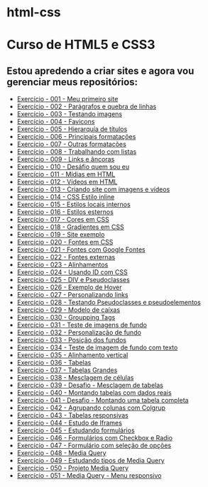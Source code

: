 # html-css
 <h1>Curso de HTML5 e CSS3</h1>

<h2>Estou apredendo a criar sites e agora vou gerenciar meus repositórios:</h2>

<ul>
    <li><a href="https://renansilsan.github.io/html-css/exercicios-modulo-001/exercicio-001-meu-primeiro-site/index.html">Exercício - 001 - Meu primeiro site</a></li>
    <li><a href="https://renansilsan.github.io/html-css/exercicios-modulo-001/exercicio-002-par%C3%A1grafos-e-quebra-de-linhas/index.html">Exercício - 002 - Parágrafos e quebra de linhas</a></li>
    <li><a href="https://renansilsan.github.io/html-css/exercicios-modulo-001/exercicio-003-testando-imagens/index.html">Exercício - 003 - Testando imagens</a></li>
    <li><a href="https://renansilsan.github.io/html-css/exercicios-modulo-001/exercicio-004-favicons/index.html">Exercício - 004 - Favicons</a></li>
    <li><a href="https://renansilsan.github.io/html-css/exercicios-modulo-001/exercicio-005-hierarquia-de-titulos/index.html">Exercício - 005 - Hierarquía de títulos</a></li>
    <li><a href="https://renansilsan.github.io/html-css/exercicios-modulo-001/exercicio-006-principais-formata%C3%A7%C3%B5es/index.html">Exercício - 006 - Principais formatações</a></li>
    <li><a href="https://renansilsan.github.io/html-css/exercicios-modulo-001/exercicio-007-outras-formata%C3%A7%C3%B5es/index.html">Exercício - 007 - Outras formatações</a></li>
    <li><a href="https://renansilsan.github.io/html-css/exercicios-modulo-001/exercicio-008-%20trabalhando-com-listas/index.html">Exercício - 008 - Trabalhando com listas</a></li>
    <li><a href="https://renansilsan.github.io/html-css/exercicios-modulo-001/exercicio-009-links-e-ancoras/index.html">Exercício - 009 - Links e âncoras</a></li>
    <li><a href="https://renansilsan.github.io/html-css/exercicios-modulo-001/exercicio-010-desafio-quem-sou-eu/index.html">Exercício - 010 - Desáfio quem sou eu</a></li>
    <li><a href="https://renansilsan.github.io/html-css/exercicios-modulo-001/exercicio-011-midias-em-html/index.html">Exercício - 011 - Mídias em HTML</a></li>
    <li><a href="https://renansilsan.github.io/html-css/exercicios-modulo-001/exercicio-012-videos-html/index.html">Exercício - 012 - Vídeos em HTML</a></li>
    <li><a href="https://renansilsan.github.io/html-css/exercicios-modulo-001/exercicio-013-desafio-criando-site-com-imagens-e-videos/1-pagina-principal/index.html">Exercício - 013 - Criando site com imagens e vídeos</a></li>
    <li><a href="https://renansilsan.github.io/html-css/exercicios-modulo-001/exercicio-014-css-estilos-inline/index.html">Exercício - 014 - CSS Estilo inline</a></li>
    <li><a href="https://renansilsan.github.io/html-css/exercicios-modulo-001/exercicio-015-estilos-locais-internos/index.html">Exercício - 015 - Estilos locais internos</a></li>
    <li><a href="https://renansilsan.github.io/html-css/exercicios-modulo-001/exercicio-016-estilos-externos/index.html">Exercício - 016 - Estilos esternos</a></li>
    <li><a href="https://renansilsan.github.io/html-css/exercicios-modulo-002/exercicio-017-cores-em-css/index.html">Exercício - 017 - Cores em CSS</a></li>
    <li><a href="https://renansilsan.github.io/html-css/exercicios-modulo-002/exercicio-018-gradientes-em-css/index.html">Exercício - 018 - Gradientes em CSS</a></li>
    <li><a href="https://renansilsan.github.io/html-css/exercicios-modulo-002/exercicio-019-site-exemplo/index.html">Exercício - 019 - Site exemplo</a></li>
    <li><a href="https://renansilsan.github.io/html-css/exercicios-modulo-002/exercicio-020-fontes-em-css/index.html">Exercício - 020 - Fontes em CSS</a></li>
    <li><a href="https://renansilsan.github.io/html-css/exercicios-modulo-002/exercicio-021-fontes-com-google-fonts/index.html">Exercício - 021 - Fontes com Google Fontes</a></li>
    <li><a href="https://renansilsan.github.io/html-css/exercicios-modulo-002/exercicio-022-fontes-externas/index.html">Exercício - 022 - Fontes externas</a></li>
    <li><a href="https://renansilsan.github.io/html-css/exercicios-modulo-002/exercicio-023-alinhamentos/index.html">Exercício - 023 - Alinhamentos</a></li>
    <li><a href="https://renansilsan.github.io/html-css/exercicios-modulo-002/exercicio-024-usando-id-com-css/index.html">Exercício - 024 - Usando ID com CSS</a></li>
    <li><a href="https://renansilsan.github.io/html-css/exercicios-modulo-002/exercicio-025-div-e-pseudo-classes/index.html">Exercício - 025 - DIV e Pseudoclasses</a></li>
    <li><a href="https://renansilsan.github.io/html-css/exercicios-modulo-002/exercicio-026-exemplo-de-hover/index.html">Exercício - 026 - Exemplo de Hover</a></li>
    <li><a href="https://renansilsan.github.io/html-css/exercicios-modulo-002/exercicio-027-personalisando-links/index.html">Exercício - 027 - Personalizando links</a></li>
    <li><a href="https://renansilsan.github.io/html-css/exercicios-modulo-002/exercicio-028-testando-pseudoclasses-e-psseudoelementos/index.html">Exercício - 028 - Testando Pseudoclasses e pseudoelementos</a></li>
    <li><a href="https://renansilsan.github.io/html-css/exercicios-modulo-002/exercicio-029-modelo-de-caixas/index.html#">Exercício - 029 - Modelo de caíxas</a></li> 
    <li><a href="https://renansilsan.github.io/html-css/exercicios-modulo-002/exercicio-030-groupping-tags/index.html">Exercício - 030 - Groupping Tags</a></li>
    <li><a href="https://renansilsan.github.io/html-css/exercicios-modulo-003/exercicio-031-teste-de-imagens-de-fundo/index.html">Exercício - 031 - Teste de imagens de fundo</a></li>
    <li><a href="https://renansilsan.github.io/html-css/exercicios-modulo-003/exerc%C3%ADcio-032-personaliza%C3%A7%C3%A3o-de-fundo/index.html">Exercício - 032 - Personalização de fundo</a></li>
    <li><a href="https://renansilsan.github.io/html-css/exercicios-modulo-003/exercicio-033-posi%C3%A7%C3%A3o-dos-fundos/index.html">Exercício - 033 - Posição dos fundos</a></li>
    <li><a href="https://renansilsan.github.io/html-css/exercicios-modulo-003/exercicio-034-teste-de-imagem-de-fundo-com-texto/index.html">Exercício - 034 - Teste de imagem de fundo com texto</a></li>
    <li><a href="https://renansilsan.github.io/html-css/exercicios-modulo-003/exercicio-035-alinhamento-vertical/index.html">Exercício - 035 - Alinhamento vertical</a></li>
    <li><a href="https://renansilsan.github.io/html-css/exercicios-modulo-003/exercicio-036-tabelas/index.html">Exercicio - 036 - Tabelas</a></li>
    <li><a href="https://renansilsan.github.io/html-css/exercicios-modulo-003/exercicio-037-tabelas-grandes/index.html">Exercício - 037 - Tabelas Grandes</a></li>
    <li><a href="https://renansilsan.github.io/html-css/exercicios-modulo-003/exercicio-038-mesclagem-de-c%C3%A9lulas/index.html">Exercício - 038 - Mesclagem de células</a></li>
    <li><a href="https://renansilsan.github.io/html-css/exercicios-modulo-003/exercicio-039-desafio-mesclagem-de-tabelas/index.html">Exercício - 039 - Desafio - Mesclagem de tabelas</a></li>
    <li><a href="https://renansilsan.github.io/html-css/exercicios-modulo-003/exercicio-040-montando-tabelas-com-dados-reais/index.html">Exercício - 040 - Montando tabelas com dados reais</a></li>
    <li><a href="https://renansilsan.github.io/html-css/exercicios-modulo-003/exercicio-041-desafio-montando-uma-tabela-completa/index.html">Exercício - 041 - Desafio - Montando uma tabela completa</a></li>
    <li><a href="https://renansilsan.github.io/html-css/exercicios-modulo-003/exercicio-042-agrupando-colunas-com-colgrup/index.html">Exercício - 042 - Agrupando colunas com Colgrup</a></li>
    <li><a href="https://renansilsan.github.io/html-css/exercicios-modulo-003/exercicio-043-tabelas-responsivas/index.html">Exercício - 043 - Tabelas responsivas</a></li>
    <li><a href="https://renansilsan.github.io/html-css/exercicios-modulo-004/exercicio-044-estudo-de-iframes/index.html">Exercício - 044 - Estudo de Iframes</a></li>
    <li><a href="https://renansilsan.github.io/html-css/exercicios-modulo-004/exercicio-045-estudando-formularios/index.html">Exercício - 045 - Estudando formulários</a></li>
    <li><a href="https://renansilsan.github.io/html-css/exercicios-modulo-004/exercicio-046-formularios-com-checkbox-e-radio/index.html">Exercício - 046 - Formulários com Checkbox e Radio</a></li>
    <li><a href="https://renansilsan.github.io/html-css/exercicios-modulo-004/exercicio-047-formulario-com-selecao-de-opcoes/index.html">Exercício - 047 - Formulário com seleção de opções</a></li>
    <li><a href="https://renansilsan.github.io/html-css/exercicios-modulo-004/exercicio-048-media-query/index.html">Exercício - 048 - Media Query</a></li>
    <li><a href="https://renansilsan.github.io/html-css/exercicios-modulo-004/exercicio-049-estudando-tipos-de-media-queries/index.html">Exercício - 049 - Estudando tipos de Media Query</a></li>
    <li><a href="https://renansilsan.github.io/html-css/exercicios-modulo-004/exercicio-050-projeto-media-query/index.html">Exercício - 050 - Projeto Media Query</a></li>
    <li><a href="https://renansilsan.github.io/html-css/exercicios-modulo-004/exercicio-051-media-query-menu-responsivo/index.html">Exercício - 051 - Media Query - Menu responsivo</a></li>

</ul>